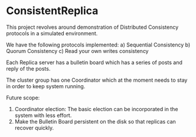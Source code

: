 ConsistentReplica
=================
This project revolves around demonstration of Distributed Consistency protocols in a simulated environment.

We have the following protocols implemented:
a) Sequential Consistency
b) Quorum Consistency
c) Read your own writes consistency

Each Replica server has a bulletin board which has a series of posts and reply of the posts. 

The cluster group has one Coordinator which at the moment needs to stay in order to keep system running.

Future scope:
1) Coordinator election: The basic election can be incorporated in the system with less effort.
2) Make the Bulletin Board persistent on the disk so that replicas can recover quickly.
